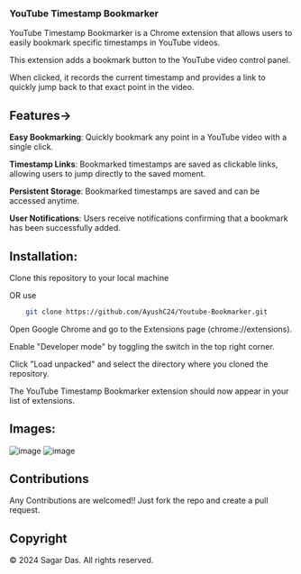 ### **YouTube Timestamp Bookmarker**

YouTube Timestamp Bookmarker is a Chrome extension that allows users to easily bookmark specific timestamps in YouTube videos. 

This extension adds a bookmark button to the YouTube video control panel.

When clicked, it records the current timestamp and provides a link to quickly jump back to that exact point in the video.

## **Features**->

**Easy Bookmarking**: Quickly bookmark any point in a YouTube video with a single click.

**Timestamp Links**: Bookmarked timestamps are saved as clickable links, allowing users to jump directly to the saved moment.

**Persistent Storage**: Bookmarked timestamps are saved and can be accessed anytime.

**User Notifications**: Users receive notifications confirming that a bookmark has been successfully added.



## **Installation**:

Clone this repository to your local machine

OR use 
```sh
    git clone https://github.com/AyushC24/Youtube-Bookmarker.git
```
Open Google Chrome and go to the Extensions page (chrome://extensions).

Enable "Developer mode" by toggling the switch in the top right corner.

Click "Load unpacked" and select the directory where you cloned the repository.

The YouTube Timestamp Bookmarker extension should now appear in your list of extensions.

## Images:
![image](https://github.com/AyushC24/Youtube-Bookmarker/assets/97463208/20d382e7-ef83-4d3f-9cb7-e48a8d45c0cc)
![image](https://github.com/AyushC24/Youtube-Bookmarker/assets/97463208/c758826b-95f1-4fff-832b-2101cf622ae5)

## Contributions
Any Contributions are welcomed!! Just fork the repo and create a pull request.

## Copyright
© 2024 Sagar Das. All rights reserved.


